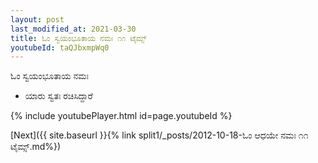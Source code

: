 ```yaml
---
layout: post
last_modified_at: 2021-03-30
title: ಓಂ ಸ್ವಯಂಭೂತಾಯ ನಮಃ ೧೧ ಟೈಮ್ಸ್
youtubeId: taQJbxmpWq0
---
```

 
 
 ಓಂ ಸ್ವಯಂಭೂತಾಯ ನಮಃ  
 
 -  ಯಾರು ಸ್ವತಃ ರಚಿಸಿದ್ದಾರೆ 
 
  
 
  
 
 
 
 
 
 


{% include youtubePlayer.html id=page.youtubeId %}
 
[Next]({{ site.baseurl }}{% link  split1/_posts/2012-10-18-ಓಂ ಆಧಯೇ ನಮಃ ೧೧ ಟೈಮ್ಸ್.md%})
 
